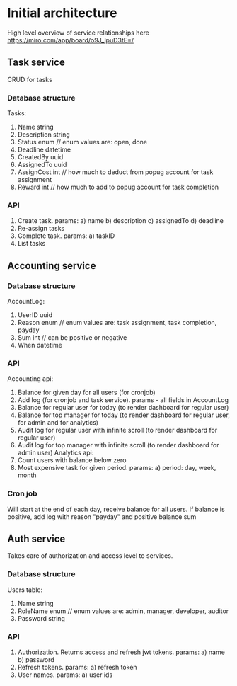# Initial architecture

High level overview of service relationships here https://miro.com/app/board/o9J_lpuD3tE=/

## Task service

CRUD for tasks

### Database structure

Tasks:
1) Name string
2) Description string
3) Status enum // enum values are: open, done
4) Deadline datetime
5) CreatedBy uuid
6) AssignedTo uuid
7) AssignCost int // how much to deduct from popug account for task assignment
8) Reward int // how much to add to popug account for task completion

### API

1) Create task. params:
    a) name
    b) description
    c) assignedTo
    d) deadline
2) Re-assign tasks
3) Complete task. params:
    a) taskID
4) List tasks

## Accounting service

### Database structure

AccountLog:
1) UserID uuid
2) Reason enum // enum values are: task assignment, task completion, payday
3) Sum int // can be positive or negative
3) When datetime

### API

Accounting api:
1) Balance for given day for all users (for cronjob)
2) Add log (for cronjob and task service). params - all fields in AccountLog
3) Balance for regular user for today (to render dashboard for regular user)
4) Balance for top manager for today (to render dashboard for regular user, for admin and for analytics)
5) Audit log for regular user with infinite scroll (to render dashboard for regular user)
6) Audit log for top manager with infinite scroll (to render dashboard for admin user)
Analytics api:
1) Count users with balance below zero
2) Most expensive task for given period. params:
    a) period: day, week, month

### Cron job

Will start at the end of each day, receive balance for all users.
If balance is positive, add log with reason "payday" and positive balance sum

## Auth service

Takes care of authorization and access level to services.

### Database structure
Users table:
1) Name string
2) RoleName enum // enum values are: admin, manager, developer, auditor
3) Password string

### API
1) Authorization. Returns access and refresh jwt tokens. params:
    a) name
    b) password
2) Refresh tokens. params:
    a) refresh token
3) User names. params:
    a) user ids
